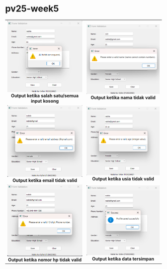 # pv25-week5
<table align="center">
  <tr>
    <td align="center">
      <img src="1.png" width="400"/><br>
      <b>Output ketika salah satu/semua input kosong</b>
    </td>
    <td align="center">
      <img src="2.png" width="400"/><br>
      <b>Output ketika nama tidak valid</b>
    </td>
  </tr>
  <tr>
    <td align="center">
      <img src="3.png" width="400"/><br>
      <b>Output ketika email tidak valid</b>
    </td>
    <td align="center">
      <img src="4.png" width="400"/><br>
      <b>Output ketika usia tidak valid </b>
    </td>
  </tr>
  <tr>
    <td align="center">
      <img src="5.png" width="400"/><br>
      <b>Output ketika nomor hp tidak valid </b>
    </td>
    <td align="center">
      <img src="6.png" width="400"/><br>
      <b>Output ketika data tersimpan</b>
    </td>
  </tr>
</table>
